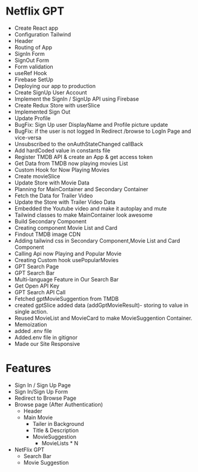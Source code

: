 # Netflix GPT

- Create React app
- Configuration Tailwind
- Header
- Routing of App
- SignIn Form
- SignOut Form
- Form validation
- useRef Hook
- Firebase SetUp
- Deploying our app to production
- Create SignUp User Account
- Implement the SignIn / SignUp API using Firebase
- Create Redux Store with userSlice
- Implemented Sign Out
- Update Profile
- BugFix: Sign Up user DisplayName and Profile picture update
- BugFix: if the user is not logged In Redirect /browse to LogIn Page and vice-versa
- Unsubscribed to the onAuthStateChanged callBack
- Add hardCoded value in constants file
- Register TMDB API & create an App & get access token
- Get Data from TMDB now playing movies List
- Custom Hook for Now Playing Movies
- Create movieSlice
- Update Store with Movie Data
- Planning for MainContainer and Secondary Container
- Fetch the Data for Trailer Video
- Update the Store with Trailer Video Data
- Embedded the Youtube video and make it autoplay and mute
- Tailwind classes to make MainContainer look awesome
- Build Secondary Component
- Creating component Movie List and Card
- Findout TMDB image CDN
- Adding tailwind css in Secondary Component,Movie List and Card Component
- Calling Api now Playing and Popular Movie
- Creating Custom hook usePopularMovies
- GPT Search Page
- GPT Search Bar
- Multi-language Feature in Our Search Bar
- Get Open API Key
- GPT Search API Call
- Fetched gptMovieSuggention from TMDB
- created gptSlice added data (addGptMovieResult)- storing to value in single action.
- Reused MovieList and MovieCard to make MovieSuggention Container.
- Memoization
- added .env file
- Added.env file in gitignor
- Made our Site Responsive

# Features

- Sign In / Sign Up Page
- Sign In/Sign Up Form
- Redirect to Browse Page
- Browse page (After Authentication)
  - Header
  - Main Movie
    - Tailer in Background
    - Title & Description
    - MovieSuggestion
      - MovieLists \* N
- NetFlix GPT
  - Search Bar
  - Movie Suggestion
